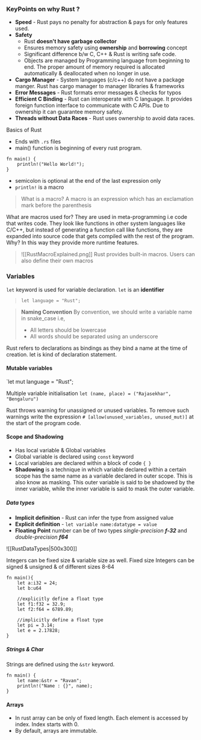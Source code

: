 ### KeyPoints on why Rust ?
- **Speed** - Rust pays no penalty for abstraction & pays for only features used.
- **Safety**
	- Rust **doesn't have garbage collector**
	- Ensures memory safety using **ownership** and **borrowing** concept
	- Significant difference b/w C, C++ & Rust is writing safe code.
	- Objects are managed by Programming language from beginning to end. The proper amount of memory required is allocated automatically & deallocated when no longer in use.
- **Cargo Manager** - System languages (c/c++) do not have a package manger. Rust has cargo manager to manager libraries & frameworks
- **Error Messages** - Rust formats error messages & checks for typos 
- **Efficient C Binding** - Rust can interoperate with C language. It provides foreign function interface to communicate with C APIs. Due to ownership it can guarantee memory safety.
- **Threads without Data Races** - Rust uses ownership to avoid data races. 

Basics of Rust
- Ends with `.rs` files
- main() function is beginning of every rust program.
```
fn main() {
	println!("Hello World!");
}
```
- semicolon is optional at the end of the last expression only
- `println!` is a macro

>What is a macro?
A macro is an expression which has an exclamation mark before the parenthesis
>
What are macros used for?
They are used in meta-programming i.e code that writes code. They look like functions in other system languages like C/C++, but instead of generating a function call like functions, they are expanded into source code that gets compiled with the rest of the program. Why? In this way they provide more runtime features.
>
>![[RustMacroExplained.png]]
>Rust provides built-in macros. Users can also define their own macros

### Variables
`let` keyword is used for variable declaration. `let` is an **identifier**
>`let language = "Rust";`

> **Naming Convention** By convention, we should write a variable name in snake_case i.e, 
>  - All letters should be lowercase
>  - All words should be separated using an underscore

Rust refers to declarations as bindings as they bind a name at the time of creation. let is kind of declaration statement.

#### Mutable variables
`let mut language = "Rust";

Multiple variable initialisation 
`let (name, place) = ("Rajasekhar", "Bengaluru")`

Rust throws warning for unassigned or unused variables. To remove such warnings write the expression `# [allow(unused_variables, unused_mut)]` at the start of the program code.

#### Scope and Shadowing
- Has local variable & Global variables
- Global variable is declared using `const` keyword
- Local variables are declared within a block of code `{ }`
- **Shadowing** is a technique in which variable declared within a certain scope has the same name as a variable declared in outer scope. This is also know as masking. This outer variable is said to be shadowed by the inner variable, while the inner variable is said to mask the outer variable.

##### Data types
- **Implicit definition** - Rust can infer the type from assigned value
- **Explicit definition** - `let variable name:datatype = value`
- **Floating Point** number can be of two types *single-precision **f-32***  and *double-precision **f64*** 

![[RustDataTypes|500x300]]

Integers can be fixed size & variable size as well. Fixed size Integers can be signed & unsigned & of different sizes 8-64

```
fn main(){
	let a:i32 = 24;
	let b:u64
	
	//explicitly define a float type
	let f1:f32 = 32.9;
	let f2:f64 = 6789.89;
	
	//implicitly define a float type
	let pi = 3.14;
	let e = 2.17828;
}
```

##### Strings & Char
Strings are defined using the `&str` keyword.
```
fn main() {
	let name:&str = "Ravan";
	println!("Name : {}", name);
}
```

#### Arrays
* In rust array can be only of fixed length. Each element is accessed by index. Index starts with 0.
* By default, arrays are immutable.



